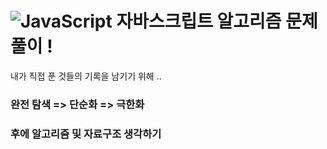 # ![JavaScript](https://img.shields.io/badge/JavaScript-ES6-yellow)  자바스크립트 알고리즘 문제풀이 !

내가 직접 푼 것들의 기록을 남기기 위해 ..

### 완전 탐색 => 단순화 => 극한화
### 후에 알고리즘 및 자료구조 생각하기


